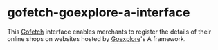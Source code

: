 # gofetch-goexplore-a-interface

This [Gofetch](https://goaddon.com/en/addons/5b9ff6463ab42f43522b30cf) interface enables merchants to register the details of their online shops on websites hosted by [Goexplore](https://goaddon.com/en/addons/5bb227d283c3360abe01e036)'s A framework.

